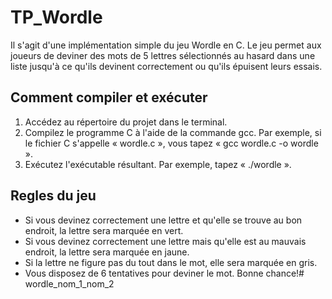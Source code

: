 # TP_Wordle

Il s'agit d'une implémentation simple du jeu Wordle en C. Le jeu permet aux joueurs de deviner des mots de 5 lettres sélectionnés au hasard dans une liste jusqu'à ce qu'ils devinent correctement ou qu'ils épuisent leurs essais.

## Comment compiler et exécuter

1. Accédez au répertoire du projet dans le terminal.
2. Compilez le programme C à l'aide de la commande gcc. Par exemple, si le fichier C s'appelle « wordle.c », vous tapez « gcc wordle.c -o wordle ».
3. Exécutez l'exécutable résultant. Par exemple, tapez « ./wordle ».

## Regles du jeu

- Si vous devinez correctement une lettre et qu'elle se trouve au bon endroit, la lettre sera marquée en vert.
- Si vous devinez correctement une lettre mais qu'elle est au mauvais endroit, la lettre sera marquée en jaune.
- Si la lettre ne figure pas du tout dans le mot, elle sera marquée en gris.
- Vous disposez de 6 tentatives pour deviner le mot. Bonne chance!# wordle_nom_1_nom_2
